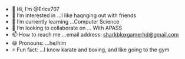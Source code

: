 - 👋 Hi, I’m @Ericv707
- 👀 I’m interested in ...I like haqnging out with friends 
- 🌱 I’m currently learning ...Computer Science 
- 💞️ I’m looking to collaborate on ... With APASS
- 📫 How to reach me ...email address: sharkbloxgamerhd@gmail.com
- 😄 Pronouns: ...he/him
- ⚡ Fun fact: ...I know karate and boxing, and like going to the gym 

<!---
Ericv707/Ericv707 is a ✨ special ✨ repository because its `README.md` (this file) appears on your GitHub profile.
You can click the Preview link to take a look at your changes.
--->
